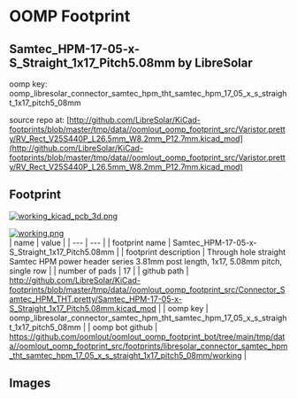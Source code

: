 # OOMP Footprint  
## Samtec_HPM-17-05-x-S_Straight_1x17_Pitch5.08mm  by LibreSolar  
  
oomp key: oomp_libresolar_connector_samtec_hpm_tht_samtec_hpm_17_05_x_s_straight_1x17_pitch5_08mm  
  
source repo at: [http://github.com/LibreSolar/KiCad-footprints/blob/master/tmp/data//oomlout_oomp_footprint_src/Varistor.pretty/RV_Rect_V25S440P_L26.5mm_W8.2mm_P12.7mm.kicad_mod](http://github.com/LibreSolar/KiCad-footprints/blob/master/tmp/data//oomlout_oomp_footprint_src/Varistor.pretty/RV_Rect_V25S440P_L26.5mm_W8.2mm_P12.7mm.kicad_mod)  
## Footprint  
  
[![working_kicad_pcb_3d.png](working_kicad_pcb_3d_600.png)](working_kicad_pcb_3d.png)  
  
[![working.png](working_600.png)](working.png)  
| name | value | 
| --- | --- | 
| footprint name | Samtec_HPM-17-05-x-S_Straight_1x17_Pitch5.08mm | 
| footprint description | Through hole straight Samtec HPM power header series 3.81mm post length, 1x17, 5.08mm pitch, single row | 
| number of pads | 17 | 
| github path | http://github.com/LibreSolar/KiCad-footprints/blob/master/tmp/data//oomlout_oomp_footprint_src/Connector_Samtec_HPM_THT.pretty/Samtec_HPM-17-05-x-S_Straight_1x17_Pitch5.08mm.kicad_mod | 
| oomp key | oomp_libresolar_connector_samtec_hpm_tht_samtec_hpm_17_05_x_s_straight_1x17_pitch5_08mm | 
| oomp bot github | https://github.com/oomlout/oomlout_oomp_footprint_bot/tree/main/tmp/data//oomlout_oomp_footprint_src/footprints/libresolar_connector_samtec_hpm_tht_samtec_hpm_17_05_x_s_straight_1x17_pitch5_08mm/working | 
## Images  
